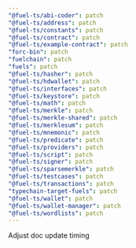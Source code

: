 ```yaml
---
"@fuel-ts/abi-coder": patch
"@fuel-ts/address": patch
"@fuel-ts/constants": patch
"@fuel-ts/contract": patch
"@fuel-ts/example-contract": patch
"forc-bin": patch
"fuelchain": patch
"fuels": patch
"@fuel-ts/hasher": patch
"@fuel-ts/hdwallet": patch
"@fuel-ts/interfaces": patch
"@fuel-ts/keystore": patch
"@fuel-ts/math": patch
"@fuel-ts/merkle": patch
"@fuel-ts/merkle-shared": patch
"@fuel-ts/merklesum": patch
"@fuel-ts/mnemonic": patch
"@fuel-ts/predicate": patch
"@fuel-ts/providers": patch
"@fuel-ts/script": patch
"@fuel-ts/signer": patch
"@fuel-ts/sparsemerkle": patch
"@fuel-ts/testcases": patch
"@fuel-ts/transactions": patch
"typechain-target-fuels": patch
"@fuel-ts/wallet": patch
"@fuel-ts/wallet-manager": patch
"@fuel-ts/wordlists": patch
---
```


Adjust doc update timing
